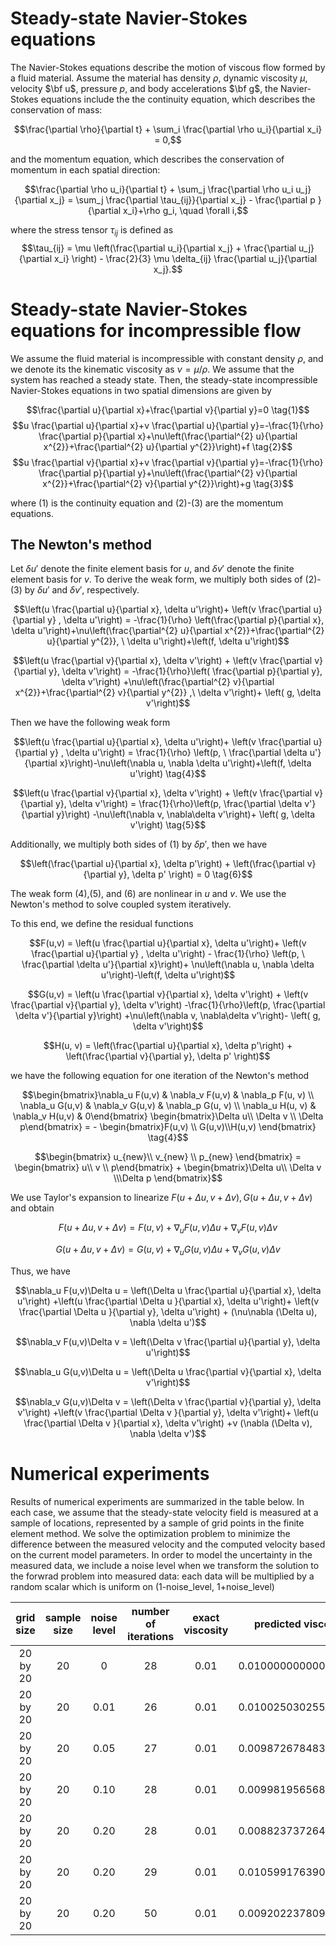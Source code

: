 # Steady-state Navier-Stokes equations

The Navier-Stokes equations describe the motion of viscous flow formed by a fluid material. Assume the material has density $\rho$, dynamic viscosity $\mu$, velocity $\bf u$, pressure $p$, and body accelerations $\bf g$, the Navier-Stokes equations include the the continuity equation, which describes the conservation of mass:

$$\frac{\partial \rho}{\partial t} + \sum_i \frac{\partial \rho u_i}{\partial x_i} = 0,$$

and the momentum equation, which describes the conservation of momentum in each spatial direction:

$$\frac{\partial \rho u_i}{\partial t} + \sum_j \frac{\partial \rho u_i u_j}{\partial x_j} = \sum_j \frac{\partial \tau_{ij}}{\partial x_j} - \frac{\partial p }{\partial x_i}+\rho g_i, \quad \forall i,$$

where the stress tensor $\tau_{ij}$ is defined as
$$\tau_{ij} = \mu \left(\frac{\partial u_i}{\partial x_j} + \frac{\partial u_j}{\partial x_i} \right) - \frac{2}{3} \mu \delta_{ij} \frac{\partial u_j}{\partial x_j}.$$

# Steady-state Navier-Stokes equations for incompressible flow

We assume the fluid material is incompressible with constant density $\rho$, and we denote its the kinematic viscosity as $\nu=\mu / \rho$.
We assume that the system has reached a steady state. Then, the steady-state incompressible Navier-Stokes equations in two spatial dimensions are given by

$$\frac{\partial u}{\partial x}+\frac{\partial v}{\partial y}=0 \tag{1}$$
$$u \frac{\partial u}{\partial x}+v \frac{\partial u}{\partial y}=-\frac{1}{\rho} \frac{\partial p}{\partial x}+\nu\left(\frac{\partial^{2} u}{\partial x^{2}}+\frac{\partial^{2} u}{\partial y^{2}}\right)+f \tag{2}$$
$$u \frac{\partial v}{\partial x}+v \frac{\partial v}{\partial y}=-\frac{1}{\rho} \frac{\partial p}{\partial y}+\nu\left(\frac{\partial^{2} v}{\partial x^{2}}+\frac{\partial^{2} v}{\partial y^{2}}\right)+g \tag{3}$$

where (1) is the continuity equation and (2)-(3) are the momentum equations.

## The Newton's method

Let $\delta u'$ denote the finite element basis for $u$, and $\delta v'$ denote the finite element basis for $v$. To derive the weak form, we multiply both sides of (2)-(3) by $\delta u'$ and $\delta v'$, respectively.

$$\left(u \frac{\partial u}{\partial x}, \delta u'\right)+ \left(v \frac{\partial u}{\partial y} , \delta u'\right) =  -\frac{1}{\rho} \left(\frac{\partial p}{\partial x}, \delta u'\right)+\nu\left(\frac{\partial^{2} u}{\partial x^{2}}+\frac{\partial^{2} u}{\partial y^{2}}, \ \delta u'\right)+\left(f, \delta u'\right)$$

$$\left(u \frac{\partial v}{\partial x}, \delta v'\right) + \left(v \frac{\partial v}{\partial y}, \delta v'\right) = -\frac{1}{\rho}\left( \frac{\partial p}{\partial y}, \delta v'\right) +\nu\left(\frac{\partial^{2} v}{\partial x^{2}}+\frac{\partial^{2} v}{\partial y^{2}} ,\ \delta v'\right)+ \left( g, \delta v'\right)$$



Then we have the following weak form

$$\left(u \frac{\partial u}{\partial x}, \delta u'\right)+ \left(v \frac{\partial u}{\partial y} , \delta u'\right) =  \frac{1}{\rho} \left(p, \ \frac{\partial \delta u'}{\partial x}\right)-\nu\left(\nabla u, \nabla \delta u'\right)+\left(f, \delta u'\right) \tag{4}$$

$$\left(u \frac{\partial v}{\partial x}, \delta v'\right) + \left(v \frac{\partial v}{\partial y}, \delta v'\right) = \frac{1}{\rho}\left(p, \frac{\partial \delta v'}{\partial y}\right) -\nu\left(\nabla v, \nabla\delta v'\right)+ \left( g, \delta v'\right) \tag{5}$$

Additionally, we multiply both sides of (1) by $\delta p'$, then we have

$$\left(\frac{\partial u}{\partial x}, \delta p'\right) + \left(\frac{\partial v}{\partial y}, \delta p' \right) = 0 \tag{6}$$

The weak form (4),(5), and (6) are nonlinear in $u$ and $v$. We use the Newton's method to solve coupled system  iteratively.

To this end, we define the residual functions

$$F(u,v) = \left(u \frac{\partial u}{\partial x}, \delta u'\right)+ \left(v \frac{\partial u}{\partial y} , \delta u'\right) -  \frac{1}{\rho} \left(p, \ \frac{\partial \delta u'}{\partial x}\right)+ \nu\left(\nabla u, \nabla \delta u'\right)-\left(f, \delta u'\right)$$

$$G(u,v) = \left(u \frac{\partial v}{\partial x}, \delta v'\right) + \left(v \frac{\partial v}{\partial y}, \delta v'\right) -\frac{1}{\rho}\left(p, \frac{\partial \delta v'}{\partial y}\right) +\nu\left(\nabla v, \nabla\delta v'\right)- \left( g, \delta v'\right)$$

$$H(u, v) = \left(\frac{\partial u}{\partial x}, \delta p'\right) + \left(\frac{\partial v}{\partial y}, \delta p' \right)$$

we have the following equation for one iteration of the Newton's method

$$\begin{bmatrix}\nabla_u F(u,v)  & \nabla_v F(u,v) & \nabla_p F(u, v)  \\ \nabla_u G(u,v)  & \nabla_v G(u,v) & \nabla_p G(u, v) \\ \nabla_u H(u, v) & \nabla_v H(u,v) & 0\end{bmatrix} \begin{bmatrix}\Delta u\\ \Delta v \\ \Delta p\end{bmatrix} = - \begin{bmatrix}F(u,v) \\ G(u,v)\\H(u,v) \end{bmatrix} \tag{4}$$

$$\begin{bmatrix} u_{new}\\ v_{new} \\ p_{new} \end{bmatrix} = \begin{bmatrix} u\\ v \\ p\end{bmatrix} + \begin{bmatrix}\Delta u\\ \Delta v \\\Delta p \end{bmatrix}$$



We use Taylor's expansion to linearize $F(u+\Delta u, v+\Delta v), G(u+\Delta u, v+\Delta v)$ and obtain

$$F(u+\Delta u, v+\Delta v) = F(u,v) + \nabla_u F(u,v)\Delta u   + \nabla_v F(u,v) \Delta v$$

$$G(u+\Delta u, v+\Delta v) = G(u,v) + \nabla_u G(u,v) \Delta u + \nabla_v G(u,v)\Delta v$$

Thus, we have

$$\nabla_u F(u,v)\Delta u = \left(\Delta u \frac{\partial u}{\partial x}, \delta u'\right) +\left(u \frac{\partial \Delta u }{\partial x}, \delta u'\right)+ \left(v \frac{\partial \Delta u }{\partial y}, \delta u'\right) + (\nu\nabla (\Delta u), \nabla \delta u')$$

$$\nabla_v F(u,v)\Delta v = \left(\Delta v \frac{\partial u}{\partial y}, \delta u'\right)$$

$$\nabla_u G(u,v)\Delta u = \left(\Delta u \frac{\partial v}{\partial x}, \delta v'\right)$$

$$\nabla_v G(u,v)\Delta v = \left(\Delta v \frac{\partial v}{\partial y}, \delta v'\right) +\left(v \frac{\partial \Delta v }{\partial y}, \delta v'\right)+ \left(u \frac{\partial \Delta v }{\partial x}, \delta v'\right) +ν (\nabla (\Delta v), \nabla \delta v')$$

# Numerical experiments

Results of numerical experiments are summarized in the table below. In each case, we assume that the steady-state velocity field is measured at a sample of locations, represented by a sample of grid points in the finite element method. We solve the optimization problem to minimize the difference between the measured velocity and the computed velocity based on the current model parameters. In order to model the uncertainty in the measured data, we include a noise level when we transform the solution to the forwrad problem into measured data: each data will be multiplied by a random scalar which is uniform on (1-noise_level, 1+noise_level)


| grid size | sample size | noise level | number of iterations | exact viscosity |  predicted viscosity |
|:---------:|:-----------:|:-----------:|:--------------:|:-----------------:|:--------------------:|
|  20 by 20 |     20     |      0      |       28       |        0.01       | 0.010000000000000004 |
|  20 by 20 |     20     |    0.01     |       26       |        0.01       | 0.010025030255978819 |
|  20 by 20 |     20     |    0.05     |       27       |        0.01       | 0.009872678483953757 |
|  20 by 20 |     20     |    0.10     |       28       |        0.01       | 0.009981956568710024 |
|  20 by 20 |     20     |    0.20     |       28       |        0.01       | 0.008823737264381126 |
|  20 by 20 |     20     |    0.20     |       29       |        0.01       | 0.010599176390172771 |
|  20 by 20 |     20     |    0.20     |       50       |        0.01       | 0.009202237809712532 |
